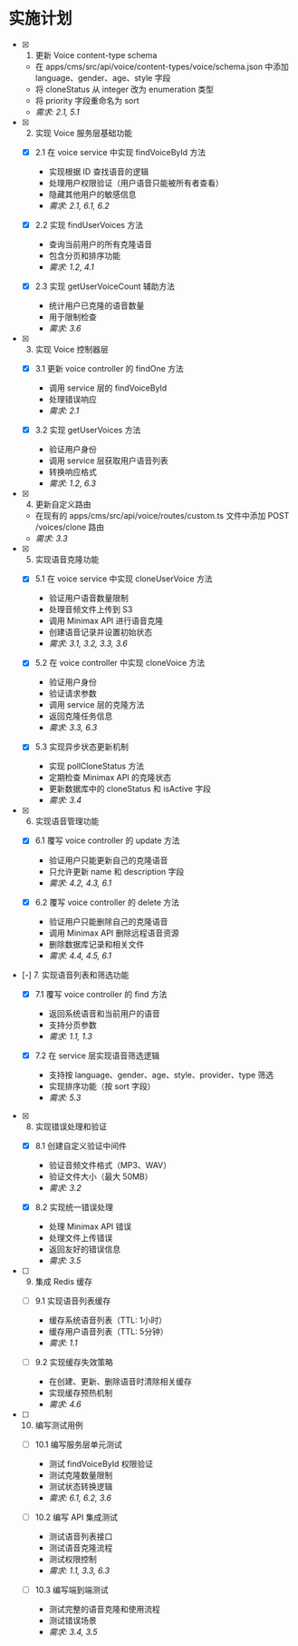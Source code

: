 # 实施计划

- [x] 1. 更新 Voice content-type schema
  - 在 apps/cms/src/api/voice/content-types/voice/schema.json 中添加 language、gender、age、style 字段
  - 将 cloneStatus 从 integer 改为 enumeration 类型
  - 将 priority 字段重命名为 sort
  - _需求: 2.1, 5.1_

- [x] 2. 实现 Voice 服务层基础功能
  - [x] 2.1 在 voice service 中实现 findVoiceById 方法
    - 实现根据 ID 查找语音的逻辑
    - 处理用户权限验证（用户语音只能被所有者查看）
    - 隐藏其他用户的敏感信息
    - _需求: 2.1, 6.1, 6.2_

  - [x] 2.2 实现 findUserVoices 方法
    - 查询当前用户的所有克隆语音
    - 包含分页和排序功能
    - _需求: 1.2, 4.1_

  - [x] 2.3 实现 getUserVoiceCount 辅助方法
    - 统计用户已克隆的语音数量
    - 用于限制检查
    - _需求: 3.6_

- [x] 3. 实现 Voice 控制器层
  - [x] 3.1 更新 voice controller 的 findOne 方法
    - 调用 service 层的 findVoiceById
    - 处理错误响应
    - _需求: 2.1_

  - [x] 3.2 实现 getUserVoices 方法
    - 验证用户身份
    - 调用 service 层获取用户语音列表
    - 转换响应格式
    - _需求: 1.2, 6.3_

- [x] 4. 更新自定义路由
  - 在现有的 apps/cms/src/api/voice/routes/custom.ts 文件中添加 POST /voices/clone 路由
  - _需求: 3.3_

- [x] 5. 实现语音克隆功能
  - [x] 5.1 在 voice service 中实现 cloneUserVoice 方法
    - 验证用户语音数量限制
    - 处理音频文件上传到 S3
    - 调用 Minimax API 进行语音克隆
    - 创建语音记录并设置初始状态
    - _需求: 3.1, 3.2, 3.3, 3.6_

  - [x] 5.2 在 voice controller 中实现 cloneVoice 方法
    - 验证用户身份
    - 验证请求参数
    - 调用 service 层的克隆方法
    - 返回克隆任务信息
    - _需求: 3.3, 6.3_

  - [x] 5.3 实现异步状态更新机制
    - 实现 pollCloneStatus 方法
    - 定期检查 Minimax API 的克隆状态
    - 更新数据库中的 cloneStatus 和 isActive 字段
    - _需求: 3.4_

- [x] 6. 实现语音管理功能
  - [x] 6.1 覆写 voice controller 的 update 方法
    - 验证用户只能更新自己的克隆语音
    - 只允许更新 name 和 description 字段
    - _需求: 4.2, 4.3, 6.1_

  - [x] 6.2 覆写 voice controller 的 delete 方法
    - 验证用户只能删除自己的克隆语音
    - 调用 Minimax API 删除远程语音资源
    - 删除数据库记录和相关文件
    - _需求: 4.4, 4.5, 6.1_

- [-] 7. 实现语音列表和筛选功能
  - [x] 7.1 覆写 voice controller 的 find 方法
    - 返回系统语音和当前用户的语音
    - 支持分页参数
    - _需求: 1.1, 1.3_

  - [x] 7.2 在 service 层实现语音筛选逻辑
    - 支持按 language、gender、age、style、provider、type 筛选
    - 实现排序功能（按 sort 字段）
    - _需求: 5.3_

- [x] 8. 实现错误处理和验证
  - [x] 8.1 创建自定义验证中间件
    - 验证音频文件格式（MP3、WAV）
    - 验证文件大小（最大 50MB）
    - _需求: 3.2_

  - [x] 8.2 实现统一错误处理
    - 处理 Minimax API 错误
    - 处理文件上传错误
    - 返回友好的错误信息
    - _需求: 3.5_

- [ ] 9. 集成 Redis 缓存
  - [ ] 9.1 实现语音列表缓存
    - 缓存系统语音列表（TTL: 1小时）
    - 缓存用户语音列表（TTL: 5分钟）
    - _需求: 1.1_

  - [ ] 9.2 实现缓存失效策略
    - 在创建、更新、删除语音时清除相关缓存
    - 实现缓存预热机制
    - _需求: 4.6_

- [ ] 10. 编写测试用例
  - [ ] 10.1 编写服务层单元测试
    - 测试 findVoiceById 权限验证
    - 测试克隆数量限制
    - 测试状态转换逻辑
    - _需求: 6.1, 6.2, 3.6_

  - [ ] 10.2 编写 API 集成测试
    - 测试语音列表接口
    - 测试语音克隆流程
    - 测试权限控制
    - _需求: 1.1, 3.3, 6.3_

  - [ ] 10.3 编写端到端测试
    - 测试完整的语音克隆和使用流程
    - 测试错误场景
    - _需求: 3.4, 3.5_
